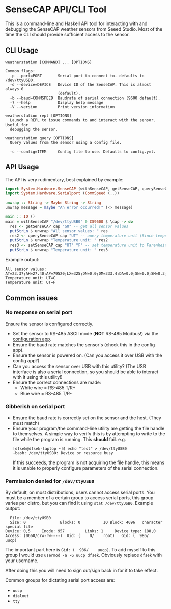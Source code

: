 # SenseCAP API/CLI Tool

This is a command-line and Haskell API tool for interacting with and debugging the SenseCAP
weather sensors from Seeed Studio. Most of the time the CLI should provide sufficient access
to the sensor.


## CLI Usage

```
weatherstation [COMMAND] ... [OPTIONS]

Common flags:
  -p --port=PORT       Serial port to connect to. defaults to /dev/ttyUSB0.
  -d --device=DEVICE   Device ID of the SenseCAP. This is almost always 0
                       (default).
  -b --baud=COMMSPEED  Baudrate of serial connection (9600 default).
  -? --help            Display help message
  -V --version         Print version information

weatherstation repl [OPTIONS]
  Launch a REPL to issue commands to and interact with the sensor. Useful for
  debugging the sensor.

weatherstation query [OPTIONS]
  Query values from the sensor using a config file.

  -c --config=ITEM     Config file to use. Defaults to config.yml.
```

## API Usage

The API is very rudimentary, best explained by example:

```haskell
import System.Hardware.SenseCAP (withSenseCAP, getSenseCAP, querySenseCAP, setSenseCAP)
import System.Hardware.Serialport (CommSpeed (..))

unwrap :: String -> Maybe String -> String
unwrap message = maybe "An error occurred!" (<> message) 

main :: IO ()
main = withSenseCAP "/dev/ttyUSB0" 0 CS9600 $ \cap -> do
  res <- getSenseCAP cap "G0" -- get all sensor values
  putStrLn $ unwrap "All sensor values: " res
  res2 <- querySenseCAP cap "UT" -- query temperature unit (Since temperature unit is read/write, we must use QUERY not GET).
  putStrLn $ unwrap "Temperature unit: " res2
  res3 <- setSenseCAP cap "UT" "F" -- set temperature unit to Farenheit (command returns new unit)
  putStrLn $ unwrap "Temperature unit: " res3

```

Example output:
```
All sensor values: AT=23.37;AH=27.40;AP=79520;LX=325;DN=0.0;DM=333.4;DA=0.0;SN=0.0;SM=0.3;SA=0.0;RA=0.0;RD=0;RI=0.0;RP=0.0;PM2.5=0;PM10=0;HT=22.86;TILT=0;BMP_T=0.00;BMP_P=0.00;BMP_RH=0.00;SA_CO2=359;SA_CO2_RAW=363;SA_T=24.32;CO2=359
Temperature unit: UT=C
Temperature unit: UT=F
```

## Common issues

### No response on serial port

Ensure the sensor is configured correctly. 

* Set the sensor to RS-485 ASCII mode (**NOT** RS-485 Modbus!) via the
  [configuration app](https://github.com/Seeed-Solution/SenseCAP-One-Configuration-Tool).
* Ensure the baud rate matches the sensor's (check this in the config app).
* Ensure the sensor is powered on. (Can you access it over USB with the config app?)
* Can you access the sensor over USB with this utility? (The USB interface is also a serial connection,
  so you should be able to interact with it using this utility!)
* Ensure the correct connections are made:
  * White wire = RS-485 T/R+
  * Blue wire = RS-485 T/R-

### Gibberish on serial port
* Ensure the baud rate is correctly set on the sensor and the host. (They must match)
* Ensure your program/the command-line utility are getting the file handle to themselves.
  A simple way to verify this is by attempting to write to the file while the program
  is running. This **should** fail. e.g.
  ```
  [dfsek@dfsek-laptop ~]$ echo "test" > /dev/ttyUSB0
  -bash: /dev/ttyUSB0: Device or resource busy
  ```
  If this succeeds, the program is not acquiring the file handle, this means it is unable
  to properly configure parameters of the serial connection.

### Permission denied for `/dev/ttyUSB0`
By default, on most distributions, users cannot access serial ports. You must be a member of a certain
group to access serial ports, this group varies per distro, but you can find it
using `stat /dev/ttyUSB0`. Example output:
```
  File: /dev/ttyUSB0
  Size: 0               Blocks: 0          IO Block: 4096   character special file
Device: 0,5     Inode: 957         Links: 1     Device type: 188,0
Access: (0660/crw-rw----)  Uid: (    0/    root)   Gid: (  986/    uucp)
```

The important part here is `Gid: (  986/    uucp)`. To add myself to this group
I would use `usermod -a -G uucp dfsek`. Obviously replace `dfsek` with your username.

After doing this you will need to sign out/sign back in for it to take effect.

Common groups for dictating serial port access are:
 * `uucp`
 * `dialout`
 * `tty`
